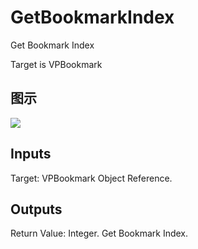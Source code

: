 # GetBookmarkIndex

Get Bookmark Index

Target is VPBookmark

## 图示

![]($-20221218-18120596.png)

## Inputs

Target: VPBookmark Object Reference.  

## Outputs

Return Value: Integer. Get Bookmark Index.


